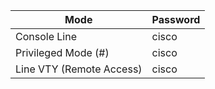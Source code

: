 | Mode                     | Password |
| ------------------------ | -------- |
| Console Line             | cisco    |
| Privileged Mode (#)      | cisco    |
| Line VTY (Remote Access) | cisco    |
